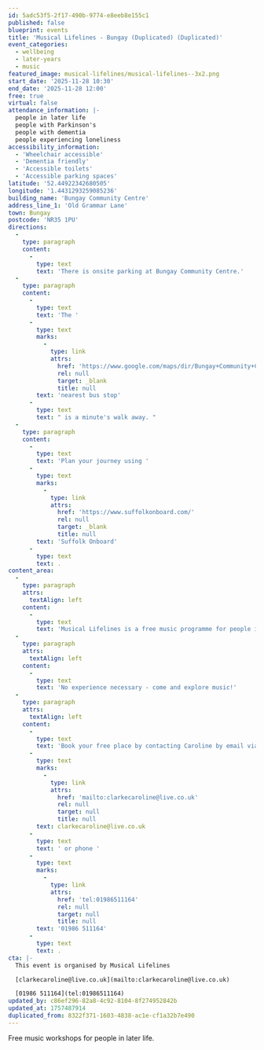 ```yaml
---
id: 5adc53f5-2f17-490b-9774-e8eeb8e155c1
published: false
blueprint: events
title: 'Musical Lifelines - Bungay (Duplicated) (Duplicated)'
event_categories:
  - wellbeing
  - later-years
  - music
featured_image: musical-lifelines/musical-lifelines--3x2.png
start_date: '2025-11-28 10:30'
end_date: '2025-11-28 12:00'
free: true
virtual: false
attendance_information: |-
  people in later life
  people with Parkinson's
  people with dementia
  people experiencing loneliness
accessibility_information:
  - 'Wheelchair accessible'
  - 'Dementia friendly'
  - 'Accessible toilets'
  - 'Accessible parking spaces'
latitude: '52.44922342680505'
longitude: '1.4431293259085236'
building_name: 'Bungay Community Centre'
address_line_1: 'Old Grammar Lane'
town: Bungay
postcode: 'NR35 1PU'
directions:
  -
    type: paragraph
    content:
      -
        type: text
        text: 'There is onsite parking at Bungay Community Centre.'
  -
    type: paragraph
    content:
      -
        type: text
        text: 'The '
      -
        type: text
        marks:
          -
            type: link
            attrs:
              href: 'https://www.google.com/maps/dir/Bungay+Community+Centre,+Old+Grammar+Lane,+Bungay/Old+Grammar+School+Lane,+Bungay+NR35+1PU/@52.4486283,1.4402836,17z/data=!3m1!4b1!4m14!4m13!1m5!1m1!1s0x47d9f171cfb3895d:0xf4a4b66a5ff54833!2m2!1d1.4431091!2d52.4490767!1m5!1m1!1s0x47d9f16581c0fafd:0x49355eb9d287c4e2!2m2!1d1.442896!2d52.448189!3e0?entry=ttu&g_ep=EgoyMDI0MTAyNy4wIKXMDSoASAFQAw%3D%3D'
              rel: null
              target: _blank
              title: null
        text: 'nearest bus stop'
      -
        type: text
        text: " is a minute's walk away. "
  -
    type: paragraph
    content:
      -
        type: text
        text: 'Plan your journey using '
      -
        type: text
        marks:
          -
            type: link
            attrs:
              href: 'https://www.suffolkonboard.com/'
              rel: null
              target: _blank
              title: null
        text: 'Suffolk Onboard'
      -
        type: text
        text: .
content_area:
  -
    type: paragraph
    attrs:
      textAlign: left
    content:
      -
        type: text
        text: 'Musical Lifelines is a free music programme for people in later life, especially those living with dementia, Parkinson’s or loneliness. Carers are welcome, too.'
  -
    type: paragraph
    attrs:
      textAlign: left
    content:
      -
        type: text
        text: 'No experience necessary - come and explore music!'
  -
    type: paragraph
    attrs:
      textAlign: left
    content:
      -
        type: text
        text: 'Book your free place by contacting Caroline by email via '
      -
        type: text
        marks:
          -
            type: link
            attrs:
              href: 'mailto:clarkecaroline@live.co.uk'
              rel: null
              target: null
              title: null
        text: clarkecaroline@live.co.uk
      -
        type: text
        text: ' or phone '
      -
        type: text
        marks:
          -
            type: link
            attrs:
              href: 'tel:01986511164'
              rel: null
              target: null
              title: null
        text: '01986 511164'
      -
        type: text
        text: .
cta: |-
  This event is organised by Musical Lifelines

  [clarkecaroline@live.co.uk](mailto:clarkecaroline@live.co.uk)

  [01986 511164](tel:01986511164)
updated_by: c86ef296-82a8-4c92-8104-8f274952842b
updated_at: 1757487914
duplicated_from: 8322f371-1603-4838-ac1e-cf1a32b7e490
---
```

Free music workshops for people in later life.